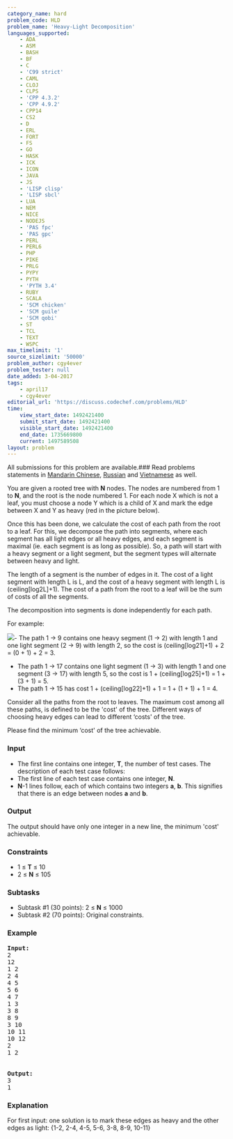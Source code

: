 ```yaml
---
category_name: hard
problem_code: HLD
problem_name: 'Heavy-Light Decomposition'
languages_supported:
    - ADA
    - ASM
    - BASH
    - BF
    - C
    - 'C99 strict'
    - CAML
    - CLOJ
    - CLPS
    - 'CPP 4.3.2'
    - 'CPP 4.9.2'
    - CPP14
    - CS2
    - D
    - ERL
    - FORT
    - FS
    - GO
    - HASK
    - ICK
    - ICON
    - JAVA
    - JS
    - 'LISP clisp'
    - 'LISP sbcl'
    - LUA
    - NEM
    - NICE
    - NODEJS
    - 'PAS fpc'
    - 'PAS gpc'
    - PERL
    - PERL6
    - PHP
    - PIKE
    - PRLG
    - PYPY
    - PYTH
    - 'PYTH 3.4'
    - RUBY
    - SCALA
    - 'SCM chicken'
    - 'SCM guile'
    - 'SCM qobi'
    - ST
    - TCL
    - TEXT
    - WSPC
max_timelimit: '1'
source_sizelimit: '50000'
problem_author: cgy4ever
problem_tester: null
date_added: 3-04-2017
tags:
    - april17
    - cgy4ever
editorial_url: 'https://discuss.codechef.com/problems/HLD'
time:
    view_start_date: 1492421400
    submit_start_date: 1492421400
    visible_start_date: 1492421400
    end_date: 1735669800
    current: 1497589508
layout: problem
---
```

All submissions for this problem are available.###  Read problems statements in [Mandarin Chinese](http://www.codechef.com/download/translated/APRIL17/mandarin/HLD.pdf), [Russian](http://www.codechef.com/download/translated/APRIL17/russian/HLD.pdf) and [Vietnamese](http://www.codechef.com/download/translated/APRIL17/vietnamese/HLD.pdf) as well.

You are given a rooted tree with **N** nodes. The nodes are numbered from 1 to **N**, and the root is the node numbered 1. For each node X which is not a leaf, you must choose a node Y which is a child of X and mark the edge between X and Y as heavy (red in the picture below).

Once this has been done, we calculate the cost of each path from the root to a leaf. For this, we decompose the path into segments, where each segment has all light edges or all heavy edges, and each segment is maximal (ie. each segment is as long as possible). So, a path will start with a heavy segment or a light segment, but the segment types will alternate between heavy and light.

The length of a segment is the number of edges in it. The cost of a light segment with length L is L, and the cost of a heavy segment with length L is (ceiling\[log2L\]+1). The cost of a path from the root to a leaf will be the sum of costs of all the segments.

The decomposition into segments is done independently for each path.

 For example:

![](https://codechef_shared.s3.amazonaws.com/download/upload/APRIL17/hld.png)- The path 1 → 9 contains one heavy segment (1 → 2) with length 1 and one light segment (2 → 9) with length 2, so the cost is (ceiling\[log21\]+1) + 2 = (0 + 1) + 2 = 3.
- The path 1 → 17 contains one light segment (1 → 3) with length 1 and one segment (3 → 17) with length 5, so the cost is 1 + (ceiling\[log25\]+1) = 1 + (3 + 1) = 5.
- The path 1 → 15 has cost 1 + (ceiling\[log22\]+1) + 1 = 1 + (1 + 1) + 1 = 4.

Consider all the paths from the root to leaves. The maximum cost among all these paths, is defined to be the 'cost' of the tree. Different ways of choosing heavy edges can lead to different ‘costs' of the tree.

Please find the minimum ‘cost' of the tree achievable.

### Input

- The first line contains one integer, **T**, the number of test cases. The description of each test case follows:
- The first line of each test case contains one integer, **N**.
- **N**-1 lines follow, each of which contains two integers **a**, **b**. This signifies that there is an edge between nodes **a** and **b**.

### Output

The output should have only one integer in a new line, the minimum 'cost' achievable.

### Constraints

- 1 ≤ **T** ≤ 10
- 2 ≤ **N** ≤ 105

### Subtasks

- Subtask #1 (30 points): 2 ≤ **N** ≤ 1000
- Subtask #2 (70 points): Original constraints.

### Example

<pre><b>Input:</b><tt>
2
12
1 2
2 4
4 5
5 6
4 7
1 3
3 8
8 9
3 10
10 11
10 12
2
1 2
</tt>

<b>Output:</b><tt>
3
1</tt>
</pre>
### Explanation

For first input: one solution is to mark these edges as heavy and the other edges as light: {1-2, 2-4, 4-5, 5-6, 3-8, 8-9, 10-11}
